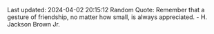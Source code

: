 Last updated: 2024-04-02 20:15:12
Random Quote: Remember that a gesture of friendship, no matter how small, is always appreciated. - H. Jackson Brown Jr.